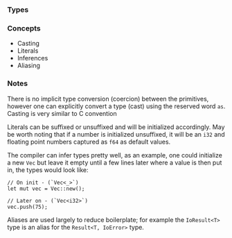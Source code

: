 ### Types

### Concepts
- Casting
- Literals
- Inferences
- Aliasing

### Notes
There is no implicit type conversion (coercion) between the primitives, however
one can explicitly convert a type (cast) using the reserved word `as`. Casting
is very similar to C convention

Literals can be suffixed or unsuffixed and will be initialized accordingly. May
be worth noting that if a number is initialized unsuffixed, it will be an `i32`
and floating point numbers captured as `f64` as default values.

The compiler can infer types pretty well, as an example, one could initialize a
new `Vec` but leave it empty until a few lines later where a value is then put
in, the types would look like:
```
// On init - (`Vec<_>`)
let mut vec = Vec::new();

// Later on - (`Vec<i32>`)
vec.push(75);
```

Aliases are used largely to reduce boilerplate; for example the `IoResult<T>`
type is an alias for the `Result<T, IoError>` type.
